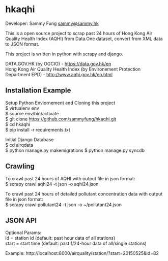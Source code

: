hkaqhi
======

Developer: Sammy Fung <sammy@sammy.hk>

This is a open source project to scrap past 24 hours of Hong Kong Air Quality 
Health Index (AQHI) from Data.One dataset, convert from XML data to JSON 
format.

This project is written in python with scrapy and django.

DATA.GOV.HK (by OGCIO) - https://data.gov.hk/en   
Hong Kong Air Quality Health Index (by Environement Protection Department EPD) - http://www.aqhi.gov.hk/en.html   

Installation Example
--------------------

Setup Python Enviornement and Cloning this project   
$ virtualenv env  
$ source env/bin/activate  
$ git clone https://github.com/sammyfung/hkaqhi.git  
$ cd hkaqhi  
$ pip install -r requirements.txt   

Initial Django Database   
$ cd airqdata   
$ python manage.py makemigrations
$ python manage.py syncdb   

Crawling
--------

To crawl past 24 hours of AQHI with output file in json format:  
$ scrapy crawl aqhi24 -t json -o aqhi24.json  

To crawl past 24 hours of detailed pollutant concentration data with output file in json format:  
$ scrapy crawl pollutant24 -t json -o ~/pollutant24.json

JSON API
--------

Optional Params:   
id = station id (default: past hour data of all stations)   
start = start time (default: past 1/24-hour data of all/single stations)  

Example: http://localhost:8000/airquality/station/?start=20150525&id=82  
